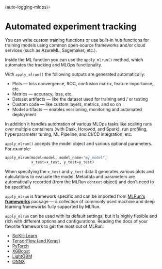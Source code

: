 (auto-logging-mlops)=
# Automated experiment tracking

You can write custom training functions or use built-in hub functions for training models using 
common open-source frameworks and/or cloud services (such as AzureML, Sagemaker, etc.). 

Inside the ML function you can use the `apply_mlrun()` method, which automates the tracking and MLOps
functionality.

With `apply_mlrun()` the following outputs are generated automatically:
* Plots &mdash; loss convergence, ROC, confusion matrix, feature importance, etc.
* Metrics &mdash; accuracy, loss, etc.
* Dataset artifacts &mdash; like the dataset used for training and / or testing
* Custom code &mdash; like custom layers, metrics, and so on
* Model artifacts &mdash; enables versioning, monitoring and automated deployment

In addition it handles automation of various MLOps tasks like scaling runs over multiple containers 
(with Dask, Horovod, and Spark), run profiling, hyperparameter tuning, ML Pipeline, and CI/CD integration, etc.

`apply_mlrun()` accepts the model object and various optional parameters. For example:

```python
apply_mlrun(model=model, model_name="my_model", 
            x_test=x_test, y_test=y_test)
```

When specifying the `x_test` and `y_test` data it generates various plots and calculations to evaluate the model.
Metadata and parameters are automatically recorded (from the MLRun `context` object) and don't need to be specified.

`apply_mlrun` is framework specific and can be imported from [MLRun's **frameworks**](../api/mlrun.frameworks/index.html) 
package &mdash; a collection of commonly used machine and deep learning frameworks fully supported by MLRun.

`apply_mlrun` can be used with its default settings, but it is highly flexible and rich with different options and 
configurations. Reading the docs of your favorite framework to get the most out of MLRun:
- [SciKit-Learn](../api/mlrun.frameworks/mlrun.frameworks.sklearn.html)
- [TensorFlow (and Keras)](../api/mlrun.frameworks/mlrun.frameworks.tf_keras.html)
- [PyTorch](../api/mlrun.frameworks/mlrun.frameworks.pytorch.html) 
- [XGBoost](../api/mlrun.frameworks/mlrun.frameworks.xgboost.html) 
- [LightGBM](../api/mlrun.frameworks/mlrun.frameworks.lgbm.html) 
- [ONNX](../api/mlrun.frameworks/mlrun.frameworks.onnx.html)